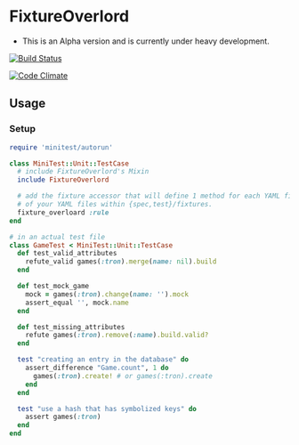 # FixtureOverlord

* This is an Alpha version and is currently under heavy development.

[![Build Status](https://travis-ci.org/revans/fixture_overlord.png)](https://travis-ci.org/revans/fixture_overlord)

[![Code Climate](https://codeclimate.com/badge.png)](https://codeclimate.com/github/revans/fixture_overlord)

## Usage

### Setup

```ruby
require 'minitest/autorun'

class MiniTest::Unit::TestCase
  # include FixtureOverlord's Mixin
  include FixtureOverlord

  # add the fixture accessor that will define 1 method for each YAML file
  # of your YAML files within {spec,test}/fixtures.
  fixture_overloard :rule
end

# in an actual test file
class GameTest < MiniTest::Unit::TestCase
  def test_valid_attributes
    refute_valid games(:tron).merge(name: nil).build
  end

  def test_mock_game
    mock = games(:tron).change(name: '').mock
    assert_equal '', mock.name
  end

  def test_missing_attributes
    refute games(:tron).remove(:name).build.valid?
  end

  test "creating an entry in the database" do
    assert_difference "Game.count", 1 do
      games(:tron).create! # or games(:tron).create
    end
  end

  test "use a hash that has symbolized keys" do
    assert games(:tron)
  end
end
```
